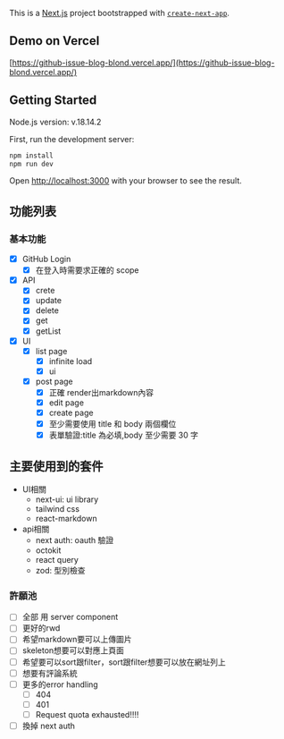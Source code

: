 This is a [Next.js](https://nextjs.org/) project bootstrapped with
[`create-next-app`](https://github.com/vercel/next.js/tree/canary/packages/create-next-app).

## Demo on Vercel

[https://github-issue-blog-blond.vercel.app/](https://github-issue-blog-blond.vercel.app/)

## Getting Started

Node.js version: v.18.14.2

First, run the development server:

```bash
npm install
npm run dev
```

Open [http://localhost:3000](http://localhost:3000) with your browser to see the
result.

## 功能列表

### 基本功能

- [x] GitHub Login
  - [x] 在登入時需要求正確的 scope
- [x] API
  - [x] crete
  - [x] update
  - [x] delete
  - [x] get
  - [x] getList
- [x] UI
  - [x] list page
    - [x] infinite load
    - [x] ui
  - [x] post page
    - [x] 正確 render出markdown內容
    - [x] edit page
    - [x] create page
    - [x] 至少需要使用 title 和 body 兩個欄位
    - [x] 表單驗證:title 為必填,body 至少需要 30 字

## 主要使用到的套件

- UI相關
  - next-ui: ui library
  - tailwind css
  - react-markdown
- api相關
  - next auth: oauth 驗證
  - octokit
  - react query
  - zod: 型別檢查

### 許願池

- [ ] 全部 用 server component
- [ ] 更好的rwd
- [ ] 希望markdown要可以上傳圖片
- [ ] skeleton想要可以對應上頁面
- [ ] 希望要可以sort跟filter，sort跟filter想要可以放在網址列上
- [ ] 想要有評論系統
- [ ] 更多的error handling
  - [ ] 404
  - [ ] 401
  - [ ] Request quota exhausted!!!!
- [ ] 換掉 next auth
